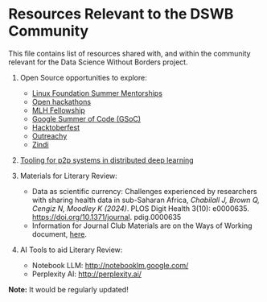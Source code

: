 # Resources Relevant to the DSWB Community

This file contains list of resources shared with, and within the community relevant for the Data Science Without Borders project.

1. Open Source opportunities to explore:
   * [Linux Foundation Summer Mentorships](https://mentorship.lfx.linuxfoundation.org/#projects_accepting)
   * [Open hackathons](https://www.openhackathons.org/s/upcoming-events)
   * [MLH Fellowship](https://fellowship.mlh.io/)
   * [Google Summer of Code (GSoC)](https://summerofcode.withgoogle.com/)
   * [Hacktoberfest](https://hacktoberfest.com/)
   * [Outreachy](https://www.outreachy.org/) 
   * [Zindi](https://zindi.africa/competitions/amld)

2. [Tooling for p2p systems in distributed deep learning](https://localai.io/features/distribute/)
   
3. Materials for Literary Review:
   * Data as scientific currency: Challenges experienced by researchers with sharing health data in sub-Saharan Africa, _Chabilall J, Brown Q, Cengiz N, Moodley K (2024)_. PLOS Digit Health 3(10): e0000635. https://doi.org/10.1371/journal. pdig.0000635
   * Information for Journal Club Materials are on the Ways of Working document, [here](https://aphrc-dswb.github.io/dswb-open-science-capacity-wg/journal-club).
   
4. AI Tools to aid Literary Review:
   * Notebook LLM: http://notebooklm.google.com/
   * Perplexity AI: http://perplexity.ai/ 

   
**Note:** It would be regularly updated!
